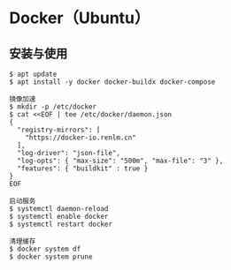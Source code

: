 # Docker（Ubuntu）

## 安装与使用
	$ apt update
	$ apt install -y docker docker-buildx docker-compose

```
镜像加速
$ mkdir -p /etc/docker
$ cat <<EOF | tee /etc/docker/daemon.json
{
  "registry-mirrors": [ 
    "https://docker-io.renlm.cn"
  ],
  "log-driver": "json-file",
  "log-opts": { "max-size": "500m", "max-file": "3" },
  "features": { "buildkit" : true }
}
EOF
```

	启动服务
	$ systemctl daemon-reload
	$ systemctl enable docker
	$ systemctl restart docker
	
	清理缓存
	$ docker system df
	$ docker system prune